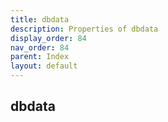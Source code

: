 ```yaml
---
title: dbdata
description: Properties of dbdata
display_order: 84
nav_order: 84
parent: Index
layout: default
---
```


## dbdata
